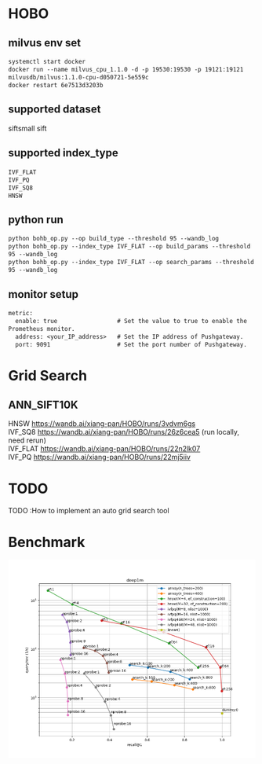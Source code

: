 <!--
 * @Author: Xiang Pan
 * @Date: 2021-07-10 00:23:34
 * @LastEditTime: 2021-08-12 16:17:36
 * @LastEditors: Xiang Pan
 * @Description: 
 * @FilePath: /HOBO/README.md
 * xiangpan@nyu.edu
-->
# HOBO

## milvus env set
```
systemctl start docker
docker run --name milvus_cpu_1.1.0 -d -p 19530:19530 -p 19121:19121 milvusdb/milvus:1.1.0-cpu-d050721-5e559c
docker restart 6e7513d3203b  
```

## supported dataset
siftsmall
sift


## supported index_type 
```
IVF_FLAT
IVF_PQ
IVF_SQ8
HNSW
```

## python run
```
python bohb_op.py --op build_type --threshold 95 --wandb_log
python bohb_op.py --index_type IVF_FLAT --op build_params --threshold 95 --wandb_log
python bohb_op.py --index_type IVF_FLAT --op search_params --threshold 95 --wandb_log
```

## monitor setup
```
metric:
  enable: true                 # Set the value to true to enable the Prometheus monitor.
  address: <your_IP_address>   # Set the IP address of Pushgateway.
  port: 9091                   # Set the port number of Pushgateway.
```


# Grid Search 
## ANN_SIFT10K
HNSW     https://wandb.ai/xiang-pan/HOBO/runs/3vdvm6gs  
IVF_SQ8  https://wandb.ai/xiang-pan/HOBO/runs/26z6cea5  (run locally, need rerun)  
IVF_FLAT https://wandb.ai/xiang-pan/HOBO/runs/22n2lk07  
IVF_PQ  https://wandb.ai/xiang-pan/HOBO/runs/22mj5iiv  

# TODO
TODO :How to implement an auto grid search tool


# Benchmark
![image](https://raw.githubusercontent.com/matsui528/annbench_leaderboard/main/result_img/2021_02_23/deep1m.png)
